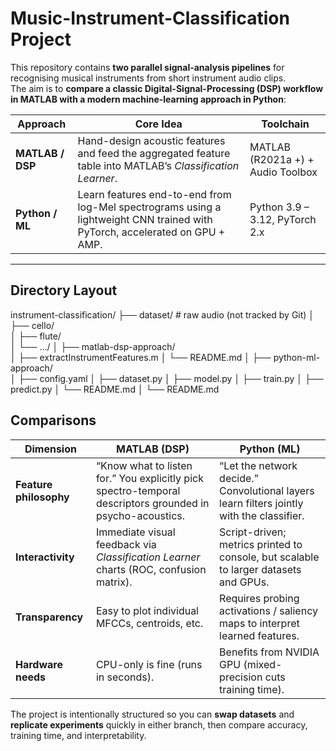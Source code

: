 # Music-Instrument-Classification Project

This repository contains **two parallel signal-analysis pipelines** for recognising musical instruments from short instrument audio clips.  
The aim is to **compare a classic Digital-Signal-Processing (DSP) workflow in MATLAB with a modern machine-learning approach in Python**:

| Approach | Core Idea | Toolchain |
|----------|-----------|-----------|
| **MATLAB / DSP** | Hand-design acoustic features and feed the aggregated feature table into MATLAB’s *Classification Learner*. | MATLAB (R2021a +) + Audio Toolbox |
| **Python / ML** | Learn features end-to-end from log-Mel spectrograms using a lightweight CNN trained with PyTorch, accelerated on GPU + AMP. | Python 3.9 – 3.12, PyTorch 2.x |

---

## Directory Layout

instrument-classification/
├── dataset/                 # raw audio (not tracked by Git)
│   ├── cello/               
│   ├── flute/               
│   └── …/
│
├── matlab-dsp-approach/     
│   ├── extractInstrumentFeatures.m
│   └── README.md
│
├── python-ml-approach/      
│   ├── config.yaml
│   ├── dataset.py
│   ├── model.py
│   ├── train.py
│   ├── predict.py
│   └── README.md
│
└── README.md                
               


## Comparisons

| Dimension | MATLAB (DSP) | Python (ML) |
|-----------|--------------|-------------|
| **Feature philosophy** | “Know what to listen for.” You explicitly pick spectro-temporal descriptors grounded in psycho-acoustics. | “Let the network decide.” Convolutional layers learn filters jointly with the classifier. |
| **Interactivity** | Immediate visual feedback via *Classification Learner* charts (ROC, confusion matrix). | Script-driven; metrics printed to console, but scalable to larger datasets and GPUs. |
| **Transparency** | Easy to plot individual MFCCs, centroids, etc. | Requires probing activations / saliency maps to interpret learned features. |
| **Hardware needs** | CPU-only is fine (runs in seconds). | Benefits from NVIDIA GPU (mixed-precision cuts training time). |

The project is intentionally structured so you can **swap datasets** and **replicate experiments** quickly in either branch, then compare accuracy, training time, and interpretability.